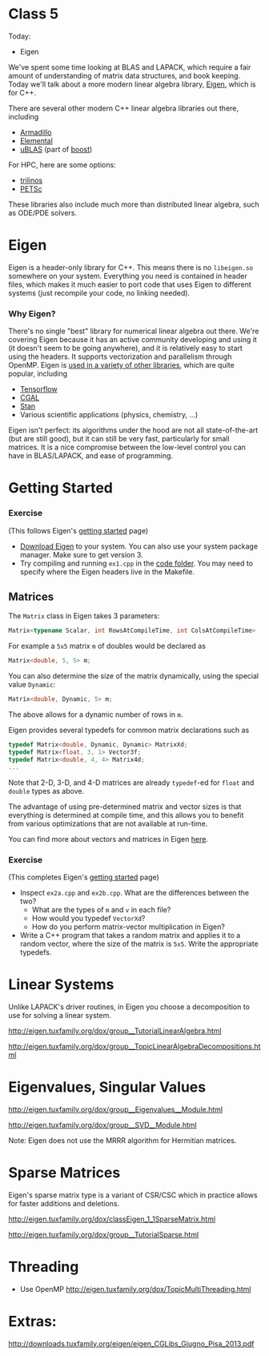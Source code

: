 # Class 5

Today:
* Eigen

We've spent some time looking at BLAS and LAPACK, which require a fair amount of understanding of matrix data structures, and book keeping.  Today we'll talk about a more modern linear algebra library, [Eigen](http://eigen.tuxfamily.org/dox/), which is for C++.

There are several other modern C++ linear algebra libraries out there, including
* [Armadillo](http://arma.sourceforge.net/)
* [Elemental](http://libelemental.org/)
* [uBLAS](https://www.boost.org/doc/libs/1_66_0/libs/numeric/ublas/doc/index.html) (part of [boost](https://www.boost.org/))


For HPC, here are some options:
* [trilinos](https://trilinos.org/)
* [PETSc](https://www.mcs.anl.gov/petsc/features/index.html)

These libraries also include much more than distributed linear algebra, such as ODE/PDE solvers.


# Eigen

Eigen is a header-only library for C++.  This means there is no `libeigen.so` somewhere on your system.  Everything you need is contained in header files, which makes it much easier to port code that uses Eigen to different systems (just recompile your code, no linking needed).

### Why Eigen?

There's no single "best" library for numerical linear algebra out there.  We're covering Eigen because it has an active community developing and using it (it doesn't seem to be going anywhere), and it is relatively easy to start using the headers.  It supports vectorization and parallelism through OpenMP. Eigen is [used in a variety of other libraries](http://eigen.tuxfamily.org/index.php?title=Main_Page#Projects_using_Eigen), which are quite popular, including
* [Tensorflow](https://www.tensorflow.org/)
* [CGAL](https://www.cgal.org/)
* [Stan](http://mc-stan.org/)
* Various scientific applications (physics, chemistry, ...)

Eigen isn't perfect: its algorithms under the hood are not all state-of-the-art (but are still good), but it can still be very fast, particularly for small matrices.  It is a nice compromise between the low-level control you can have in BLAS/LAPACK, and ease of programming.

# Getting Started

### Exercise
(This follows Eigen's [getting started](http://eigen.tuxfamily.org/dox/GettingStarted.html) page)
* [Download Eigen](http://eigen.tuxfamily.org/index.php?title=Main_Page#Download) to your system.  You can also use your system package manager.  Make sure to get version 3.
* Try compiling and running `ex1.cpp` in the [code folder](./code).  You may need to specify where the Eigen headers live in the Makefile.

## Matrices

The `Matrix` class in Eigen takes 3 parameters:

```cpp
Matrix<typename Scalar, int RowsAtCompileTime, int ColsAtCompileTime>
```

For example a `5x5` matrix `m` of doubles would be declared as

```cpp
Matrix<double, 5, 5> m;
```

You can also determine the size of the matrix dynamically, using the special value `Dynamic`:

```cpp
Matrix<double, Dynamic, 5> m;
```

The above allows for a dynamic number of rows in `m`.

Eigen provides several typedefs for common matrix declarations such as
```cpp
typedef Matrix<double, Dynamic, Dynamic> MatrixXd;
typedef Matrix<float, 3, 1> Vector3f;
typedef Matrix<double, 4, 4> Matrix4d;
...
```
Note that 2-D, 3-D, and 4-D matrices are already `typedef`-ed for `float` and `double` types as above.

The advantage of using pre-determined matrix and vector sizes is that everything is determined at compile time, and this allows you to benefit from various optimizations that are not available at run-time.

You can find more about vectors and matrices in Eigen [here](http://eigen.tuxfamily.org/dox/group__TutorialMatrixClass.html).

### Exercise
(This completes Eigen's [getting started](http://eigen.tuxfamily.org/dox/GettingStarted.html) page)
* Inspect `ex2a.cpp` and `ex2b.cpp`.  What are the differences between the two?
  * What are the types of `m` and `v` in each file?
  * How would you typedef `VectorXd`?
  * How do you perform matrix-vector multiplication in Eigen?
* Write a C++ program that takes a random matrix and applies it to a random vector, where the size of the matrix is `5x5`.  Write the appropriate typedefs.

# Linear Systems

Unlike LAPACK's driver routines, in Eigen you choose a decomposition to use for solving a linear system.

http://eigen.tuxfamily.org/dox/group__TutorialLinearAlgebra.html

http://eigen.tuxfamily.org/dox/group__TopicLinearAlgebraDecompositions.html

# Eigenvalues, Singular Values

http://eigen.tuxfamily.org/dox/group__Eigenvalues__Module.html

http://eigen.tuxfamily.org/dox/group__SVD__Module.html

Note: Eigen does not use the MRRR algorithm for Hermitian matrices.  

# Sparse Matrices
Eigen's sparse matrix type is a variant of CSR/CSC which in practice allows for faster additions and deletions.

http://eigen.tuxfamily.org/dox/classEigen_1_1SparseMatrix.html

http://eigen.tuxfamily.org/dox/group__TutorialSparse.html


# Threading

* Use OpenMP http://eigen.tuxfamily.org/dox/TopicMultiThreading.html


# Extras:
http://downloads.tuxfamily.org/eigen/eigen_CGLibs_Giugno_Pisa_2013.pdf

